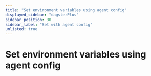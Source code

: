 ```yaml
---
title: "Set environment variables using agent config"
displayed_sidebar: "dagsterPlus"
sidebar_position: 30
sidebar_label: "Set with agent config"
unlisted: true
---
```


# Set environment variables using agent config
